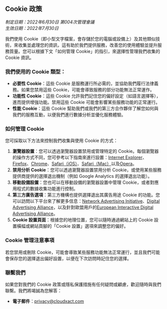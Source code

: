## Cookie 政策

*制定日期：2022年6月30日 第004次管理會議*  
*生效日期：2022年7月30日*

我們使用 Cookie（即小型文字檔案，會存儲於您的電腦或設備上）及其他類似技術，來收集並處理您的資訊，這有助於我們提供服務，改善您的使用體驗並提升服務質量。您可以根據下文「如何管理 Cookie」的指引，來選擇性管理我們收集的 Cookie 資訊。

### 我們使用的 Cookie 類型：

- **必要性 Cookie**：這些 Cookie 是服務運行所必需的，並協助我們履行法律義務。如果您禁用這些 Cookie，可能會導致服務的部分功能無法正常運作。
- **功能性 Cookie**：這些 Cookie 允許我們記住您的偏好設定（如語言選擇等），進而提供增強功能。禁用這些 Cookie 可能會影響某些服務功能的正常運行。
- **性能 Cookie**：這些 Cookie 幫助我們或我們的第三方合作夥伴了解您如何與我們的服務互動，以便我們進行數據分析並優化服務體驗。

### 如何管理 Cookie

您可採取以下方法來控制我們收集與使用 Cookie 的方式：

1. **瀏覽器設置**：您可以透過瀏覽器設置禁用或管理特定的 Cookie。每個瀏覽器的操作方式不同，您可參考以下指南來進行設置：[Internet Explorer](https://support.microsoft.com/zh-tw/windows/%E5%9C%A8-microsoft-edge-%E4%B8%AD%E7%AE%A1%E7%90%86-cookie-%E6%AA%A2%E8%A6%96-%E5%85%81%E8%A8%B1-%E5%B0%81%E9%8E%96-%E5%88%AA%E9%99%A4%E5%92%8C%E4%BD%BF%E7%94%A8-168dab11-0753-043d-7c16-ede5947fc64d#ie=ie-10)、[Firefox](https://support.mozilla.org/zh-TW/kb/cookies-information-websites-store-on-your-computer?redirectlocale=en-US&redirectslug=Cookies)、[Chrome](https://support.google.com/chrome/answer/95647?hl=zh-Hant&ref_topic=14666&sjid=8944642315200119770-AP)、[Safari（iOS）](https://support.apple.com/zh-tw/105082)、[Safari（Mac）](https://support.apple.com/zh-tw/guide/safari/sfri11471/mac)以及[Opera](https://blogs.opera.com/news/2015/08/how-to-manage-cookies-in-opera/)。
2. **禁用分析 Cookie**：您可以透過瀏覽器設置禁用分析 Cookie，或使用某些服務提供商提供的選擇退出機制（例如 Google Analytics 的選擇退出功能）。
3. **移動設備設置**：您也可以在移動設備的瀏覽器設置中管理 Cookie，或者對應用程式的數據收集功能進行控制。
4. **第三方廣告選項**：第三方機構也提供選擇退出其廣告用途 Cookie 的功能。您可以訪問以下平台來了解更多信息：[Network Advertising Initiative](https://optout.networkadvertising.org/)、[Digital Advertising Alliance](https://optout.aboutads.info/)，以及針對歐盟用戶的[European Interactive Digital Advertising Alliance](https://www.youronlinechoices.com/)。
5. **Cookie 設置頁面**：根據您的地理位置，您可以隨時通過網站上的 Cookie 設置橫幅或網站頁腳的「Cookie 設置」選項來調整您的偏好。

### Cookie 管理注意事項

若您禁用或刪除 Cookie，可能會導致某些服務功能無法正常運行，並且我們可能會保存您的選擇退出偏好設置，以便在下次訪問時記住您的選擇。

### 聯繫我們

如果您對我們的 Cookie 政策或隱私保護措施有任何疑問或顧慮，歡迎隨時與我們聯繫。我們將竭誠為您解答：

- **電子郵件**：[privacy@cloudxact.com](mailto:privacy@cloudxact.com)
